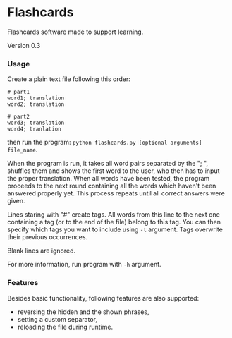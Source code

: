 # Flashcards
Flashcards software made to support learning.

Version 0.3
### Usage
Create a plain text file following this order:
```
# part1
word1; translation
word2; translation

# part2
word3; translation
word4; tranlation
```

then run the program: `python flashcards.py [optional arguments] file_name`. 

When the program is run, it takes all word pairs separated by the "; ", shuffles them and shows the first word to the user, who then has to input the proper translation. When all words have been tested, the program proceeds to the next round containing all the words which haven't been answered properly yet. This process repeats until all correct answers were given.

Lines staring with "#" create tags. All words from this line to the next one containing a tag (or to the end of the file) belong to this tag. You can then specify which tags you want to include using `-t` argument. Tags overwrite their previous occurrences.

Blank lines are ignored.

For more information, run program with `-h` argument.
### Features
Besides basic functionality, following features are also supported:
* reversing the hidden and the shown phrases,
* setting a custom separator,
* reloading the file during runtime.
